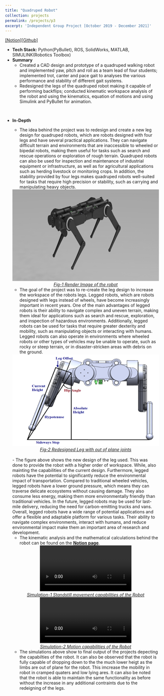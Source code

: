 ```yaml
---
title: "Quadruped Robot"
collection: projects
permalink: /projects/p3
excerpt: 'Independent Group Project [October 2019 - December 2021]'
---
```

[[Notion]](https://common-bathtub-ada.notion.site/Quadrupled-Project-5025fb31b81147499df83d656a3e7b42)[[Github]](https://github.com/FanFeast/Quadruped_Robot)

* <b>Tech Stack:</b> Python(PyBullet), ROS, SolidWorks, MATLAB, SIMULINK(Robotics Toolbox)
* <b> Summary </b>
    -  Created a CAD design and prototype of a quadruped walking robot and implemented yaw, pitch and roll as a team lead of four students; implemented trot, canter and pace gait to analyses the various performance and stability of different gait systems.
    -  Redesigned the legs of the quadruped robot making it capable of performing backflips; conducted kinematic workspace analysis of the robot and using the kinematics, equation of motions and using Simulink and PyBullet for animation.
<br>

* <b>In-Depth</b>
    -  The idea behind the project was to redesign and create a new leg design for quadruped robots, which are robots designed with four legs and have several practical applications. They can navigate difficult terrain and environments that are inaccessible to wheeled or bipedal robots, making them useful for tasks such as search and rescue operations or exploration of rough terrain. Quadruped robots can also be used for inspection and maintenance of industrial equipment or infrastructure, as well as for agricultural applications such as herding livestock or monitoring crops. In addition, the stability provided by four legs makes quadruped robots well-suited for tasks that require high precision or stability, such as carrying and manipulating heavy objects.

  <div style="text-align:center">
    <img src="/images/Quad_project_render_1.png" alt="Robot_Render" style="width:700px;height:300px;">
  </div>
  <figcaption style="text-align: center;"><u><em>Fig-1 Render Image of the robot</em></u></figcaption>
  
    - The goal of the project was to re-create the leg design to increase the workspace of the robots legs. Legged robots, which are robots designed with legs instead of wheels, have become increasingly important in recent years. One of the main advantages of legged robots is their ability to navigate complex and uneven terrain, making them ideal for applications such as search and rescue, exploration, and inspection of hazardous environments. Additionally, legged robots can be used for tasks that require greater dexterity and mobility, such as manipulating objects or interacting with humans. Legged robots can also operate in environments where wheeled robots or other types of vehicles may be unable to operate, such as rocky or steep terrain, or in disaster-stricken areas with debris on the ground.
    
    <div style="text-align:center">
    <img src="/images/Quad_project_Leg_Redesign.png" alt="Robot_Render" style="width:550px;height:300px;">
    </div>
    <figcaption style="text-align: center;"><u><em>Fig-2 Redesigned Leg with out of plane joints</em></u></figcaption>
    <br>
    - The figure above shows the new design of the leg used. This was done to provide the robot with a higher order of workspace. While, also mainting the capabilities of the current design. Furthermore, legged robots have the potential to significantly reduce the environmental impact of transportation. Compared to traditional wheeled vehicles, legged robots have a lower ground pressure, which means they can traverse delicate ecosystems without causing damage. They also consume less energy, making them more environmentally friendly than traditional vehicles. In the future, legged robots may be used for last-mile delivery, reducing the need for carbon-emitting trucks and vans. Overall, legged robots have a wide range of potential applications and offer a flexible and adaptable platform for various tasks. Their ability to navigate complex environments, interact with humans, and reduce environmental impact make them an important area of research and development.
    
    -  The kinematic analysis and the mathematical calculations behind the robot can be found on the <b>[Notion page](https://common-bathtub-ada.notion.site/Quadrupled-Project-5025fb31b81147499df83d656a3e7b42)</b>.

    <div style="text-align:center">
    <video src="/images/Quad_project_simulation_1.mp4" controls="controls" style="max-width: 750px;"></video>
    </div>
    <figcaption style="text-align: center;"><u><em>Simulation-1 Standstill movement capabilities of the Robot</em></u></figcaption>

    <div style="text-align:center">
    <video src="/images/Quad_project_simulation_2.mp4" controls="controls" style="max-width: 750px;"></video>
    </div>
    <figcaption style="text-align: center;"><u><em>Simulation-2 Motion capabilities of the Robot</em></u></figcaption>

    - The simulations above show to final output of the projects depecting the capabilties of the robot. It can also be observed that the robot is fully capable of dropping down to the the much lower heigt as the limbs are out of plane for the robot. This imcrease the mobility in robot in cramped quaters and low lying ares. It can also be noted that the robot is able to maintain the same functionality as before without the increase in any additional contraints due to the redeigning of the legs. 

    